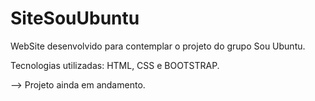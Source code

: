 # SiteSouUbuntu
WebSite desenvolvido para contemplar o projeto do grupo Sou Ubuntu.

Tecnologias utilizadas: HTML, CSS e BOOTSTRAP.


--> Projeto ainda em andamento.
